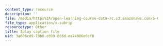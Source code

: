 ```yaml
---
content_type: resource
description: ''
file: /media/https%3A/open-learning-course-data-rc.s3.amazonaws.com/5-07sc-biological-chemistry-i-fall-2013/3a606cd970b8e099066dea74986e0cf0_XmS9DYHQHi0.srt
file_type: application/x-subrip
resourcetype: Other
title: 3play caption file
uid: 3a606cd9-70b8-e099-066d-ea74986e0cf0
---
```

